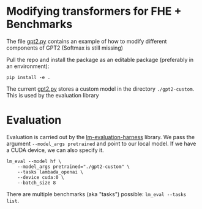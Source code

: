 # Modifying transformers for FHE + Benchmarks

The file [gpt2.py](gpt2.py) contains an example of how to modify different components of GPT2 (Softmax is still missing)

Pull the repo and install the package as an editable package (preferably in an environment):
```
pip install -e .
```

The current [gpt2.py](gpt2.py) stores a custom model in the directory `./gpt2-custom`. This is used by the evaluation library

# Evaluation

Evaluation is carried out by the [lm-evaluation-harness](https://github.com/EleutherAI/lm-evaluation-harness) library. We pass the argument `--model_args pretrained` and point to our local model. If we have a CUDA device, we can also specify it. 

```
lm_eval --model hf \
    --model_args pretrained="./gpt2-custom" \
    --tasks lambada_openai \
    --device cuda:0 \
    --batch_size 8
```

There are multiple benchmarks (aka "tasks") possible: `lm_eval --tasks list`.
